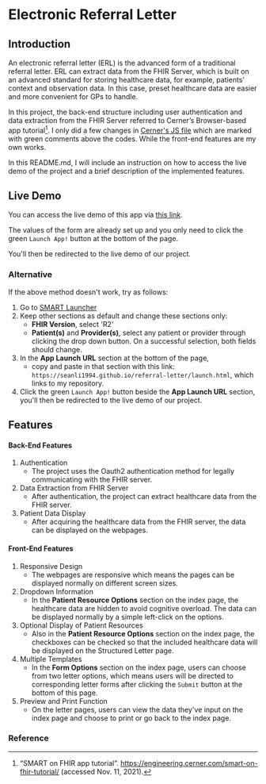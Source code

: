 Electronic Referral Letter
===
Introduction
---
An electronic referral letter (ERL) is the advanced form of a traditional referral letter.  ERL can extract data from the FHIR Server, which is built on an advanced standard for storing healthcare data, for example, patients' context and observation data. In this case, preset healthcare data are easier and more convenient for GPs to handle.

In this project, the back-end structure including user authentication and data extraction from the FHIR Server referred to Cerner’s Browser-based app tutorial[^1]. I only did a few changes in [Cerner's JS file](assets/js/cerner.js) which are marked with green comments above the codes. While the front-end features are my own works.

In this README.md, I will include an instruction on how to access the live demo of the project and a brief description of the implemented features.

Live Demo
---
You can access the live demo of this app via [this link](https://launch.smarthealthit.org/?auth_error=&fhir_version_2=r2&iss=&launch_ehr=1&launch_url=https%3A%2F%2Fseanli1994.github.io%2Freferral-letter%2Flaunch.html&patient=smart-1288992&prov_skip_auth=1&prov_skip_login=1&provider=COREPRACTITIONER4&pt_skip_auth=1&public_key=&sde=&sim_ehr=1&token_lifetime=15&user_pt=).

The values of the form are already set up and you only need to click the green `Launch App!` button at the bottom of the page.

You'll then be redirected to the live demo of our project.

### Alternative
If the above method doesn't work, try as follows:
1. Go to [SMART Launcher](https://launch.smarthealthit.org)
2. Keep other sections as default and change these sections only:
    - **FHIR Version**, select 'R2'
    - **Patient(s)** and **Provider(s)**, select any patient or provider through clicking the drop down button. On a successful selection, both fields should change.
3. In the **App Launch URL** section at the bottom of the page, 
    - copy and paste in that section with this link: `https://seanli1994.github.io/referral-letter/launch.html`, which links to my repository.
4. Click the green `Launch App!` button beside the **App Launch URL** section,  you'll then be redirected to the live demo of our project.

Features
---
#### Back-End Features
1. Authentication
    - The project uses the Oauth2 authentication method for legally communicating with the FHIR server.
2. Data Extraction from FHIR Server
    - After authentication, the project can extract healthcare data from the FHIR server.
3. Patient Data Display
    - After acquiring the healthcare data from the FHIR server, the data can be displayed on the webpages.

#### Front-End Features
1. Responsive Design
    - The webpages are responsive which means the pages can be displayed normally on different screen sizes.
2. Dropdown Information
    - In the **Patient Resource Options** section on the index page, the healthcare data are hidden to avoid cognitive overload. The data can be displayed normally by a simple left-click on the options.
3. Optional Display of Patient Resources
    - Also in the **Patient Resource Options** section on the index page, the checkboxes can be checked so that the included healthcare data will be displayed on the Structured Letter page.
4. Multiple Templates
    - In the **Form Options** section on the index page, users can choose from two letter options, which means users will be directed to corresponding letter forms after clicking the `Submit` button at the bottom of this page.
5. Preview and Print Function
    - On the letter pages, users can view the data they've input on the index page and choose to print or go back to the index page.


### Reference
[^1]: “SMART on FHIR app tutorial”. https://engineering.cerner.com/smart-on-fhir-tutorial/ (accessed Nov. 11, 2021).
